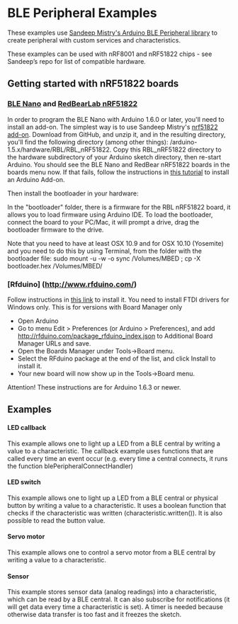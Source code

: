 # BLE Peripheral Examples

These examples use [Sandeep Mistry's Arduino BLE Peripheral library](https://github.com/sandeepmistry/arduino-BLEPeripheral) to create peripheral with custom services and characteristics.

These examples can be used with nRF8001 and nRF51822 chips - see Sandeep’s repo for list of compatible hardware.



## Getting started with nRF51822 boards

### [BLE Nano](http://redbearlab.com/blenano/) and [RedBearLab nRF51822](http://redbearlab.com/redbearlab-nrf51822)

In order to program the BLE Nano with Arduino 1.6.0 or later, you'll need to install an add-on. The simplest way is to use Sandeep Mistry's [nrf51822 add-on](https://github.com/sandeepmistry/nRF51822-Arduino). Download from GitHub, and unzip it, and in the resulting directory, you'll find the following directory (among other things): /arduino-1.5.x/hardware/RBL/RBL_nRF51822. Copy this RBL_nRF51822 directory to the hardware subdirectory of your Arduino sketch directory, then re-start Arduino. You should see the BLE Nano and RedBear nRF51822 boards in the boards menu now. If that fails, follow the instructions in [this tutorial](http://redbearlab.com/getting-started-nrf51822/) to install an Arduino Add-on.

Then install the bootloader in your hardware:

In the "bootloader" folder, there is a firmware for the RBL nRF51822 board, it allows you to load firmware using Arduino IDE. To load the bootloader, connect the board to your PC/Mac, it will prompt a drive, drag the bootloader firmware to the drive.

Note that you need to have at least OSX 10.9 and for OSX 10.10 (Yosemite) and you need to do this by using Terminal, from the folder with the bootloader file: sudo mount -u -w -o sync /Volumes/MBED ; cp -X bootloader.hex /Volumes/MBED/

### [Rfduino] (http://www.rfduino.com/)

Follow instructions in [this link](https://github.com/RFduino/RFduino/blob/master/README.md) to install it. You need to install FTDI drivers for Windows only. This is for versions with Board Manager only

- Open Arduino
- Go to menu Edit > Preferences (or Arduino > Preferences), and add http://rfduino.com/package_rfduino_index.json to Additional Board Manager URLs and save.
- Open the Boards Manager under Tools->Board menu.
- Select the RFduino package at the end of the list, and click Install to install it.
- Your new board will now show up in the Tools->Board menu. 

Attention! These instructions are for Arduino 1.6.3 or newer.




## Examples

#### LED callback

This example allows one to light up a LED from a BLE central by writing a value to a characteristic. The callback example uses functions that are called every time an event occur (e.g. every time a central connects, it runs the function blePeripheralConnectHandler)

#### LED switch

This example allows one to light up a LED from a BLE central or physical button by writing a value to a characteristic. It uses a boolean function that checks if the characteristic was written (characteristic.written()). It is also possible to read the button value.


#### Servo motor

This example allows one to control a servo motor from a BLE central by writing a value to a characteristic.


#### Sensor

This example stores sensor data (analog readings) into a characteristic, which can be read by a BLE central. It can also subscribe for notifications (it will get data every time a characteristic is set). A timer is needed because otherwise data transfer is too fast and it freezes the sketch.

